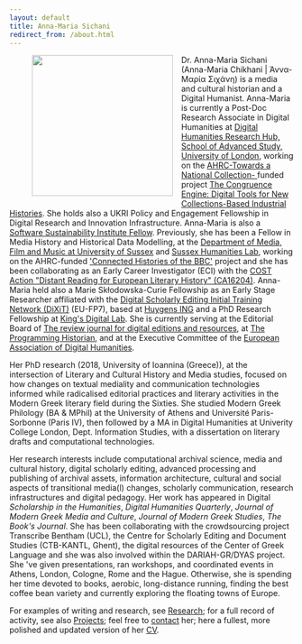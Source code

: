 ```yaml
---
layout: default
title: Anna-Maria Sichani
redirect_from: /about.html
---
```

<figure>
	<img src="{{site.url}}/images/anna-maria 07.jpg" width="250px" style="float: left; margin-right: 15px; margin-bottom: 15px;" />
</figure>
Dr. Anna-Maria Sichani (Anna-Maria Chikhani | Άννα-Μαρία Σιχάνη) is a media and cultural historian and a Digital Humanist. Anna-Maria is currently a Post-Doc Research Associate in Digital Humanities at <a href="https://www.sas.ac.uk/digital-humanities"> Digital Humanities Research Hub, School of Advanced Study, University of London</a>, working on the <a href="https://www.nationalcollection.org.uk"> AHRC-Towards a National Collection- </a>funded project <a href="https://ceblog.sciencemuseumgroup.org.uk"> The Congruence Engine: Digital Tools for New Collections-Based Industrial Histories</a>. She holds also a UKRI Policy and Engagement Fellowship in Digital Research and Innovation Infrastructure. Anna-Maria is also a <a href="https://software.ac.uk/about/fellows"> Software Sustainability Institute Fellow</a>. Previously, she has been a Fellow in Media History and Historical Data Modelling, at the <a href="http://www.sussex.ac.uk/mfm/">Department of Media, Film and Music at University of Sussex</a> and <a href="http://www.sussex.ac.uk/shl/">Sussex Humanities Lab</a>, working on the AHRC-funded <a href="https://connectedhistoriesofthebbc.org"> 'Connected Histories of the BBC'</a> project and she has been collaborating as an Early Career Investigator (ECI) with the <a href="http://www.cost.eu/COST_Actions/ca/CA16204">COST Action "Distant Reading for European Literary History" (CA16204)</a>. Anna-Maria held also a Marie Skłodowska-Curie Fellowship as an Early Stage Researcher affiliated with the <a href="http://dixit.uni-koeln.de">Digital Scholarly Editing Initial Training Network (DiXiT)</a> (EU-FP7), based at <a href="https://www.huygens.knaw.nl">Huygens ING</a> and a PhD Research Fellowship at <a href="https://www.kdl.kcl.ac.uk">King's Digital Lab</a>. She is currently serving at the Editorial Board of <a href="https://ride.i-d-e.de">The review journal for digital editions and resources</a>, at <a href="https://programminghistorian.org">The Programming Historian</a>, and at the Executive Committee of the <a href="https://eadh.org"> European Association of Digital Humanities</a>.

Her PhD research (2018, University of Ioannina (Greece)), at the intersection of Literary and Cultural History and Media studies, focused on how changes on textual mediality and communication technologies informed while radicalised editorial practices and literary activities in the Modern Greek literary field during the Sixties. She studied Modern Greek Philology (BA & MPhil) at the University of Athens and Université Paris-Sorbonne (Paris IV), then followed by a MA in Digital Humanities at Univerity College London, Dept. Information Studies, with a dissertation on literary drafts and computational technologies.

Her research interests include computational archival science, media and cultural history, digital scholarly editing, advanced processing and publishing of archival assets, information architecture, cultural and social aspects of transitional media(l) changes, scholarly communication, research infrastructures and digital pedagogy. Her work has appeared in Digital _Scholarship in the Humanities_, _Digital Humanities Quarterly_, _Journal of Modern Greek Media and Culture_, _Journal of Modern Greek Studies_, _The Book's Journal_. She has been collaborating with the crowdsourcing project Transcribe Bentham (UCL), the Centre for Scholarly Editing and Document Studies (CTB-KANTL, Ghent), the digital resources of the Center of Greek Language and she was also involved within the DARIAH-GR/DYAS project. She 've given presentations, ran workshops, and coordinated events in Athens, London, Cologne, Rome and the Hague. Otherwise, she is spending her time devoted to books, aerobic, long-distance running, finding the best coffee bean variety and currently exploring the floating towns of Europe.

For examples of writing and research, see [Research](research); for a full record of activity, see also [Projects](projects); feel free to [contact](contact) her; here a fullest, more polished and updated version of her <a href="">CV</a>.
